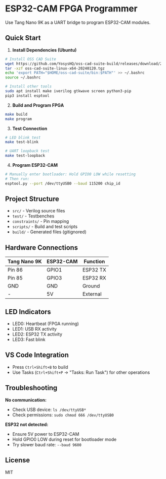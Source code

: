 # ESP32-CAM FPGA Programmer

Use Tang Nano 9K as a UART bridge to program ESP32-CAM modules.

## Quick Start

1. **Install Dependencies (Ubuntu)**
```bash
# Install OSS CAD Suite
wget https://github.com/YosysHQ/oss-cad-suite-build/releases/download/2024-01-20/oss-cad-suite-linux-x64-20240120.tgz
tar -xzf oss-cad-suite-linux-x64-20240120.tgz
echo 'export PATH="$HOME/oss-cad-suite/bin:$PATH"' >> ~/.bashrc
source ~/.bashrc

# Install other tools
sudo apt install make iverilog gtkwave screen python3-pip
pip3 install esptool
```

2. **Build and Program FPGA**
```bash
make build
make program
```

3. **Test Connection**
```bash
# LED blink test
make test-blink

# UART loopback test
make test-loopback
```

4. **Program ESP32-CAM**
```bash
# Manually enter bootloader: Hold GPIO0 LOW while resetting
# Then run:
esptool.py --port /dev/ttyUSB0 --baud 115200 chip_id
```

## Project Structure
- `src/` - Verilog source files
- `test/` - Testbenches
- `constraints/` - Pin mapping
- `scripts/` - Build and test scripts
- `build/` - Generated files (gitignored)

## Hardware Connections

| Tang Nano 9K | ESP32-CAM | Function |
|-------------|-----------|----------|
| Pin 86      | GPIO1     | ESP32 TX |
| Pin 85      | GPIO3     | ESP32 RX |
| GND         | GND       | Ground   |
| -           | 5V        | External |

## LED Indicators
- LED0: Heartbeat (FPGA running)
- LED1: USB RX activity
- LED2: ESP32 TX activity
- LED3: Fast blink

## VS Code Integration
- Press `Ctrl+Shift+B` to build
- Use Tasks (`Ctrl+Shift+P` → "Tasks: Run Task") for other operations

## Troubleshooting

**No communication:**
- Check USB device: `ls /dev/ttyUSB*`
- Check permissions: `sudo chmod 666 /dev/ttyUSB0`

**ESP32 not detected:**
- Ensure 5V power to ESP32-CAM
- Hold GPIO0 LOW during reset for bootloader mode
- Try slower baud rate: `--baud 9600`

## License
MIT